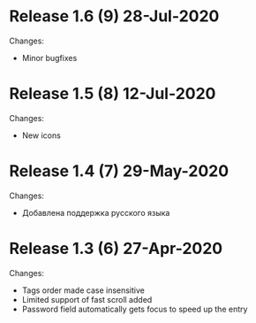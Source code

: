 # Release 1.6 (9) 28-Jul-2020

Changes:
- Minor bugfixes

# Release 1.5 (8) 12-Jul-2020

Changes:
- New icons

# Release 1.4 (7) 29-May-2020

Changes:
- Добавлена поддержка русского языка

# Release 1.3 (6) 27-Apr-2020

Changes:
- Tags order made case insensitive
- Limited support of fast scroll added
- Password field automatically gets focus to speed up the entry